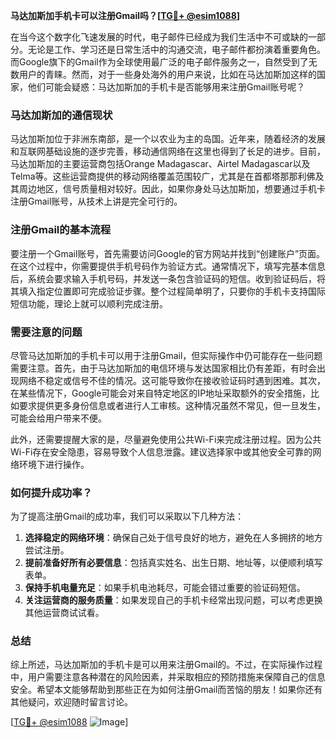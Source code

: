 **马达加斯加手机卡可以注册Gmail吗？[[TG💪+ @esim1088](https://t.me/s/esim1088)]**

在当今这个数字化飞速发展的时代，电子邮件已经成为我们生活中不可或缺的一部分。无论是工作、学习还是日常生活中的沟通交流，电子邮件都扮演着重要角色。而Google旗下的Gmail作为全球使用最广泛的电子邮件服务之一，自然受到了无数用户的青睐。然而，对于一些身处海外的用户来说，比如在马达加斯加这样的国家，他们可能会疑惑：马达加斯加的手机卡是否能够用来注册Gmail账号呢？

### 马达加斯加的通信现状

马达加斯加位于非洲东南部，是一个以农业为主的岛国。近年来，随着经济的发展和互联网基础设施的逐步完善，移动通信网络在这里也得到了长足的进步。目前，马达加斯加的主要运营商包括Orange Madagascar、Airtel Madagascar以及Telma等。这些运营商提供的移动网络覆盖范围较广，尤其是在首都塔那那利佛及其周边地区，信号质量相对较好。因此，如果你身处马达加斯加，想要通过手机卡注册Gmail账号，从技术上讲是完全可行的。

### 注册Gmail的基本流程

要注册一个Gmail账号，首先需要访问Google的官方网站并找到“创建账户”页面。在这个过程中，你需要提供手机号码作为验证方式。通常情况下，填写完基本信息后，系统会要求输入手机号码，并发送一条包含验证码的短信。收到验证码后，将其填入指定位置即可完成验证步骤。整个过程简单明了，只要你的手机卡支持国际短信功能，理论上就可以顺利完成注册。

### 需要注意的问题

尽管马达加斯加的手机卡可以用于注册Gmail，但实际操作中仍可能存在一些问题需要注意。首先，由于马达加斯加的电信环境与发达国家相比仍有差距，有时会出现网络不稳定或信号不佳的情况。这可能导致你在接收验证码时遇到困难。其次，在某些情况下，Google可能会对来自特定地区的IP地址采取额外的安全措施，比如要求提供更多身份信息或者进行人工审核。这种情况虽然不常见，但一旦发生，可能会给用户带来不便。

此外，还需要提醒大家的是，尽量避免使用公共Wi-Fi来完成注册过程。因为公共Wi-Fi存在安全隐患，容易导致个人信息泄露。建议选择家中或其他安全可靠的网络环境下进行操作。

### 如何提升成功率？

为了提高注册Gmail的成功率，我们可以采取以下几种方法：

1. **选择稳定的网络环境**：确保自己处于信号良好的地方，避免在人多拥挤的地方尝试注册。
2. **提前准备好所有必要信息**：包括真实姓名、出生日期、地址等，以便顺利填写表单。
3. **保持手机电量充足**：如果手机电池耗尽，可能会错过重要的验证码短信。
4. **关注运营商的服务质量**：如果发现自己的手机卡经常出现问题，可以考虑更换其他运营商试试看。

### 总结

综上所述，马达加斯加的手机卡是可以用来注册Gmail的。不过，在实际操作过程中，用户需要注意各种潜在的风险因素，并采取相应的预防措施来保障自己的信息安全。希望本文能够帮助到那些正在为如何注册Gmail而苦恼的朋友！如果你还有其他疑问，欢迎随时留言讨论。

[[TG💪+ @esim1088](https://t.me/s/esim1088) ![Image](https://i.postimg.cc/4NQfJmqS/Snipaste-2025-05-13-00-14-12.png)]